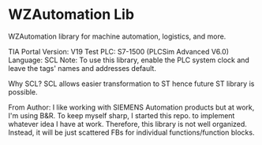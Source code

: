 # WZAutomation Lib
WZAutomation library for machine automation, logistics, and more.

TIA Portal Version: V19
Test PLC: S7-1500 (PLCSim Advanced V6.0)
Language: SCL
Note: To use this library, enable the PLC system clock and leave the tags' names and addresses default.

Why SCL?
SCL allows easier transformation to ST hence future ST library is possible.

From Author:
I like working with SIEMENS Automation products but at work, I'm using B&R. To keep myself sharp, I 
started this repo. to implement whatever idea I have at work. Therefore, this library is not well
organized. Instead, it will be just scattered FBs for individual functions/function blocks.

